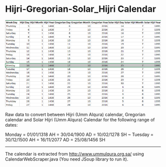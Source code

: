 # Hijri-Gregorian-Solar_Hijri Calendar

![screenshot](https://github.com/Eng-Fouad/Hijri-Gregorian-Solar_Hijri/raw/master/screenshotV2.png)


Raw data to convert between Hijri (Umm Alqura) calendar, Gregorian calendar and Solar Hijri (Umm Alqura) Calendar for the following range of dates:

Monday = 01/01/1318 AH = 30/04/1900 AD = 10/02/1278 SH ~ Tuesday = 30/12/1500 AH = 16/11/2077 AD = 25/08/1456 SH

---

The calendar is extracted from http://www.ummulqura.org.sa/ using CalendarWebScraper.java (You need JSoup library to run it).
